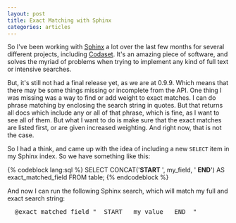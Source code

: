 ```yaml
---
layout: post
title: Exact Matching with Sphinx
categories: articles
---
```


<p>
  So I've been working with <a href="http://sphinxsearch.com">Sphinx</a> a lot over the last few months for several different projects, including <a href="http://codaset.com">Codaset</a>. It's an amazing piece of software, and solves the myriad of problems when trying to implement any kind of full text or intensive searches.
</p>

<p>
  But, it's still not had a final release yet, as we are at 0.9.9. Which means that there may be some things missing or incomplete from the API. One thing I was missing was a way to find or add weight to exact matches. I can do phrase matching by enclosing the search string in quotes. But that returns all docs which include any or all of that phrase, which is fine, as I want to see all of them. But what I want to do is make sure that the exact matches are listed first, or are given increased weighting. And right now, that is not the case.
</p>

<p>
  So I had a think, and came up with the idea of including a new <code>SELECT</code> item in my Sphinx index. So we have something like this:
</p>

{% codeblock lang:sql %}
SELECT CONCAT('__START__ ', my_field, ' __END__') AS exact_matched_field FROM table;
{% endcodeblock %}

<p>
  And now I can run the following Sphinx search, which will match my full and exact search string:
</p>

<div class="highlight"><pre>
  <span class="x">@exact_matched_field "__START__ my value __END__"</span>
</pre></div>
